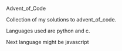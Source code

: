 Advent_of_Code

Collection of my solutions to advent_of_code.

Languages used are python and c.

Next language might be javascript

